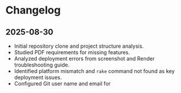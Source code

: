 # Changelog

## 2025-08-30

- Initial repository clone and project structure analysis.
- Studied PDF requirements for missing features.
- Analyzed deployment errors from screenshot and Render troubleshooting guide.
- Identified platform mismatch and `rake` command not found as key deployment issues.
- Configured Git user name and email for 

